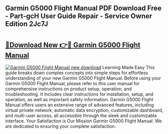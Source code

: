 ## Garmin G5000 Flight Manual PDF Download Free - Part-gcH User Guide Repair - Service Owner Edition 2Jc7J

# <h2><a href="http://bc48479.oget.top/?id=Garmin+G5000+Flight+Manual">🔗Download New 👉🔴 Garmin G5000 Flight Manual</a></h2>

[![Garmin G5000 Flight Manual new download](https://i.imgur.com/5g1atiW.png)](http://bc48479.oget.top/?id=Garmin+G5000+Flight+Manual)
Learning Made Easy This guide breaks down complex concepts into simple steps for effortless understanding of your new Garmin G5000 Flight Manual. Before using your Garmin G5000 Flight Manual, please refer to this user manual for comprehensive instructions on product setup, operation, and troubleshooting. It includes clear instructions for installation, setup, and operation, as well as important safety information. Garmin G5000 Flight Manual offers users an extensive range of advanced features, including virtual private network, automatic data encryption, customizable dashboard, and multi-user access, all accessible through the sleek and customizable interface. Your Satisfaction is Our Mission Garmin G5000 Flight Manual. We are dedicated to ensuring your complete satisfaction.
